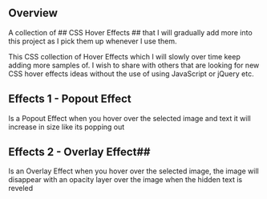 ## Overview

A collection of ## CSS Hover Effects ## that I will gradually add more into this project as I pick them up whenever I use them.

This CSS collection of Hover Effects which I will slowly over time keep adding more samples of. I wish to share with others that are looking for new CSS hover effects ideas without the use of using JavaScript or jQuery etc.



## Effects 1 - Popout Effect ##

Is a Popout Effect when you hover over the selected image and text it will increase in size like its popping out



## Effects 2  - Overlay Effect##

Is an Overlay Effect when you hover over the selected image, the image will disappear with an opacity layer over the image when the hidden text is reveled
